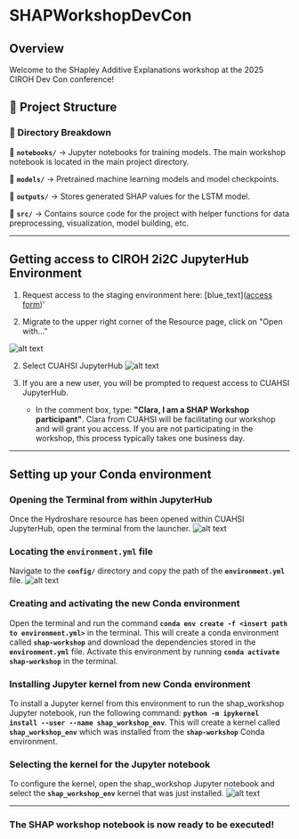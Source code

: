 # SHAPWorkshopDevCon
## Overview
Welcome to the SHapley Additive Explanations workshop at the 2025 CIROH Dev Con conference! 

## 📂 Project Structure

### **🔹 Directory Breakdown**
📌 **`notebooks/`** → Jupyter notebooks for training models. The main workshop notebook is located in the main project directory.

📌 **`models/`** → Pretrained machine learning models and model checkpoints.

📌 **`outputs/`** → Stores generated SHAP values for the LSTM model.

📌 **`src/`** → Contains source code for the project with helper functions for data preprocessing, visualization, model building, etc.

---

## **Getting access to CIROH 2i2C JupyterHub Environment**

1. Request access to the staging environment here: [blue_text]([access form](https://forms.office.com/Pages/ResponsePage.aspx?id=jnIAKtDwtECk6M5DPz-8p4IIpHdEnmhNgjOa9FjrwGtUNUoyV1UxNFIzV1AyTDhTNzdOT1Q5NVlLTC4u))'

1. Migrate to the upper right corner of the Resource page, click on "Open with..."

![alt text](https://github.com/finnmyers96/SHAPWorkshopDevCon/blob/main/images/hydroshare_resource.png?raw=true)

2. Select CUAHSI JupyterHub
![alt text](https://github.com/finnmyers96/SHAPWorkshopDevCon/blob/main/images/open_with_CUAHSIJupyterHub.png?raw=true)

3. If you are a new user, you will be prompted to request access to CUAHSI JupyterHub.
	- In the comment box, type: **"Clara, I am a SHAP Workshop participant"**. Clara from CUAHSI will be facilitating our workshop and will grant you access. If you are not participating in the workshop, this process typically 		  takes one business day.
---

##  **Setting up your Conda environment**

### **Opening the Terminal from within JupyterHub**
Once the Hydroshare resource has been opened within CUAHSI JupyterHub, open the terminal from the launcher.
![alt text](https://github.com/finnmyers96/SHAPWorkshopDevCon/blob/main/images/terminal_screenshot.png?raw=true)

### Locating the **`environment.yml` file**
Navigate to the **`config/`** directory and copy the path of the **`environment.yml`** file.
![alt text](https://github.com/finnmyers96/SHAPWorkshopDevCon/blob/main/images/yaml_file_screenshot.png?raw=true)

### Creating and activating the new Conda environment
Open the terminal and run the command **`conda env create -f <insert path to environment.yml>`** in the terminal. This will create a conda environment called **`shap-workshop`** and download the dependencies stored in the **`environment.yml`** file. Activate this environment by running **`conda activate shap-workshop`** in the terminal.

### Installing Jupyter kernel from new Conda environment 
To install a Jupyter kernel from this environment to run the shap_workshop Jupyter notebook, run the following command: **`python -m ipykernel install --user --name shap_workshop_env`**. This will create a kernel called **`shap_workshop_env`** which was installed from the **`shap-workshop`** Conda environment. 

### Selecting the kernel for the Jupyter notebook
To configure the kernel, open the shap_workshop Jupyter notebook and select the **`shap_workshop_env`** kernel that was just installed. 
![alt text](https://github.com/finnmyers96/SHAPWorkshopDevCon/blob/main/images/kernel_selection_screenshot.png?raw=true)

---

### The SHAP workshop notebook is now ready to be executed!





